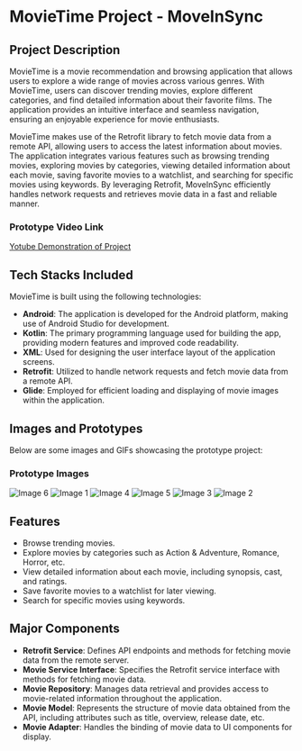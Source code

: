 # MovieTime Project - MoveInSync

## Project Description
MovieTime is a movie recommendation and browsing application that allows users to explore a wide range of movies across various genres. With MovieTime, users can discover trending movies, explore different categories, and find detailed information about their favorite films. The application provides an intuitive interface and seamless navigation, ensuring an enjoyable experience for movie enthusiasts.

MovieTime makes use of the Retrofit library to fetch movie data from a remote API, allowing users to access the latest information about movies. The application integrates various features such as browsing trending movies, exploring movies by categories, viewing detailed information about each movie, saving favorite movies to a watchlist, and searching for specific movies using keywords. By leveraging Retrofit, MoveInSync efficiently handles network requests and retrieves movie data in a fast and reliable manner.

### Prototype Video Link
[Yotube Demonstration of Project](https://youtu.be/5nqKhz1FE6A?si=7WBatHQc0PCuw8RD)

## Tech Stacks Included
MovieTime is built using the following technologies:
- **Android**: The application is developed for the Android platform, making use of Android Studio for development.
- **Kotlin**: The primary programming language used for building the app, providing modern features and improved code readability.
- **XML**: Used for designing the user interface layout of the application screens.
- **Retrofit**: Utilized to handle network requests and fetch movie data from a remote API.
- **Glide**: Employed for efficient loading and displaying of movie images within the application.

## Images and Prototypes
Below are some images and GIFs showcasing the prototype project:

### Prototype Images
![Image 6](Assets/f.jpg)
![Image 1](Assets/a.jpg)
![Image 4](Assets/d.jpg)
![Image 5](Assets/e.jpg)
![Image 3](Assets/c.jpg)
![Image 2](Assets/b.jpg)


## Features
- Browse trending movies.
- Explore movies by categories such as Action & Adventure, Romance, Horror, etc.
- View detailed information about each movie, including synopsis, cast, and ratings.
- Save favorite movies to a watchlist for later viewing.
- Search for specific movies using keywords.

## Major Components
- **Retrofit Service**: Defines API endpoints and methods for fetching movie data from the remote server.
- **Movie Service Interface**: Specifies the Retrofit service interface with methods for fetching movie data.
- **Movie Repository**: Manages data retrieval and provides access to movie-related information throughout the application.
- **Movie Model**: Represents the structure of movie data obtained from the API, including attributes such as title, overview, release date, etc.
- **Movie Adapter**: Handles the binding of movie data to UI components for display.
